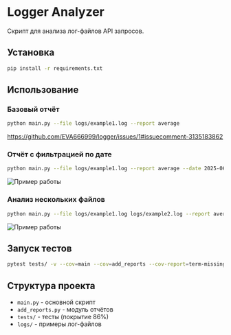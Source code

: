 # Logger Analyzer

Скрипт для анализа лог-файлов API запросов.

## Установка

```bash
pip install -r requirements.txt
```

## Использование

### Базовый отчёт
```bash
python main.py --file logs/example1.log --report average
```
https://github.com/EVA666999/logger/issues/1#issuecomment-3135183862

### Отчёт с фильтрацией по дате
```bash
python main.py --file logs/example1.log --report average --date 2025-06-22
```
![Пример работы](https://i.imgur.com/example2.png)

### Анализ нескольких файлов
```bash
python main.py --file logs/example1.log logs/example2.log --report average
```
![Пример работы](https://i.imgur.com/example3.png)

## Запуск тестов

```bash
pytest tests/ -v --cov=main --cov=add_reports --cov-report=term-missing
```

## Структура проекта

- `main.py` - основной скрипт
- `add_reports.py` - модуль отчётов
- `tests/` - тесты (покрытие 86%)
- `logs/` - примеры лог-файлов
